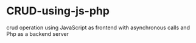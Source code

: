 # CRUD-using-js-php
crud operation using JavaScript as frontend with asynchronous calls and Php as a backend server
